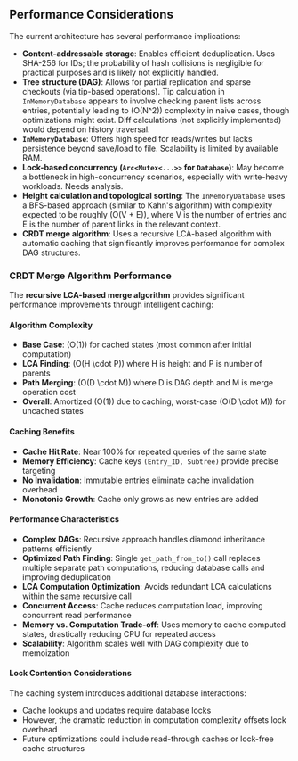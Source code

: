 ## Performance Considerations

The current architecture has several performance implications:

- **Content-addressable storage**: Enables efficient deduplication. Uses SHA-256 for IDs; the probability of hash collisions is negligible for practical purposes and is likely not explicitly handled.
- **Tree structure (DAG)**: Allows for partial replication and sparse checkouts (via tip-based operations). Tip calculation in `InMemoryDatabase` appears to involve checking parent lists across entries, potentially leading to \(O(N^2)\) complexity in naive cases, though optimizations might exist. Diff calculations (not explicitly implemented) would depend on history traversal.
- **`InMemoryDatabase`**: Offers high speed for reads/writes but lacks persistence beyond save/load to file. Scalability is limited by available RAM.
- **Lock-based concurrency (`Arc<Mutex<...>>` for `Database`)**: May become a bottleneck in high-concurrency scenarios, especially with write-heavy workloads. Needs analysis. <!-- TODO: Analyze lock contention points. Consider alternative concurrency models (e.g., lock-free structures, sharding) for future development. -->
- **Height calculation and topological sorting**: The `InMemoryDatabase` uses a BFS-based approach (similar to Kahn's algorithm) with complexity expected to be roughly \(O(V + E)\), where V is the number of entries and E is the number of parent links in the relevant context.
- **CRDT merge algorithm**: Uses a recursive LCA-based algorithm with automatic caching that significantly improves performance for complex DAG structures.
  <!-- TODO: Add benchmarks or profiling results if available. -->
  <!-- TODO: Discuss potential optimizations, e.g., caching, indexing strategies (if applicable). -->

### CRDT Merge Algorithm Performance

The **recursive LCA-based merge algorithm** provides significant performance improvements through intelligent caching:

#### Algorithm Complexity

- **Base Case**: \(O(1)\) for cached states (most common after initial computation)
- **LCA Finding**: \(O(H \cdot P)\) where H is height and P is number of parents
- **Path Merging**: \(O(D \cdot M)\) where D is DAG depth and M is merge operation cost
- **Overall**: Amortized \(O(1)\) due to caching, worst-case \(O(D \cdot M)\) for uncached states

#### Caching Benefits

- **Cache Hit Rate**: Near 100% for repeated queries of the same state
- **Memory Efficiency**: Cache keys `(Entry_ID, Subtree)` provide precise targeting
- **No Invalidation**: Immutable entries eliminate cache invalidation overhead
- **Monotonic Growth**: Cache only grows as new entries are added

#### Performance Characteristics

- **Complex DAGs**: Recursive approach handles diamond inheritance patterns efficiently
- **Optimized Path Finding**: Single `get_path_from_to()` call replaces multiple separate path computations, reducing database calls and improving deduplication
- **LCA Computation Optimization**: Avoids redundant LCA calculations within the same recursive call
- **Concurrent Access**: Cache reduces computation load, improving concurrent read performance
- **Memory vs. Computation Trade-off**: Uses memory to cache computed states, drastically reducing CPU for repeated access
- **Scalability**: Algorithm scales well with DAG complexity due to memoization

#### Lock Contention Considerations

The caching system introduces additional database interactions:

- Cache lookups and updates require database locks
- However, the dramatic reduction in computation complexity offsets lock overhead
- Future optimizations could include read-through caches or lock-free cache structures
